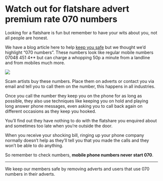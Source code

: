 Watch out for flatshare advert premium rate 070 numbers
=======================================================

Looking for a flatshare is fun but remember to have your wits about you, not all
people are honest.

We have a blog article here to help [keep you safe](/help/safety) but we thought we’d highlight “070
numbers”. These numbers look like regular mobile numbers 07048 451 4\*\* but can
charge a whopping 50p a minute from a landline and from mobiles much more.

![](/media/images/high-bill.jpg)

Scam artists buy these numbers. Place them on adverts or contact you via email
and tell you to call them on the number, this happens in all industries.

Once you call the number they keep you on the phone for as long as possible,
they also use techniques like keeping you on hold and playing long answer phone
messages, even asking you to call back again on different occasions as they keep
you hooked.

You’ll find out they have nothing to do with the flatshare you enquired about
and sometimes too late when you’re outside the door.

When you receive your shocking bill, ringing up your phone company normally
doesn’t help as they’ll tell you that you made the calls and they won’t be able
to do anything.

So remember to check numbers, **mobile phone numbers never start 070**.

---

We keep our members safe by removing adverts and users that use
070 numbers in their adverts.
